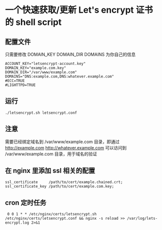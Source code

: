 # 一个快速获取/更新 Let's encrypt 证书的 shell script
## 配置文件
只需要修改 DOMAIN_KEY DOMAIN_DIR DOMAINS 为你自己的信息
```
ACCOUNT_KEY="letsencrypt-account.key"
DOMAIN_KEY="example.com.key"
DOMAIN_DIR="/var/www/example.com"
DOMAINS="DNS:example.com,DNS:whatever.example.com"
#ECC=TRUE
#LIGHTTPD=TRUE
```
## 运行
```./letsencrypt.sh letsencrypt.conf```
## 注意

需要已经绑定域名到 /var/www/example.com 目录，即通过 http://example.com http://whatever.example.com 可以访问到 /var/www/example.com 目录，用于域名的验证
## 在 nginx 里添加 ssl 相关的配置
```
ssl_certificate     /path/to/cert/example.chained.crt;
ssl_certificate_key /path/to/cert/example.com.key;
```
## cron 定时任务

``` 0 0 1 * * /etc/nginx/certs/letsencrypt.sh /etc/nginx/certs/letsencrypt.conf && nginx -s reload >> /var/log/lets-encrypt.log 2>&1```